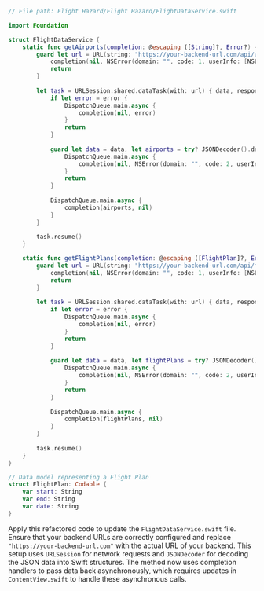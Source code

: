 ```swift
// File path: Flight Hazard/Flight Hazard/FlightDataService.swift

import Foundation

struct FlightDataService {
    static func getAirports(completion: @escaping ([String]?, Error?) -> Void) {
        guard let url = URL(string: "https://your-backend-url.com/api/airports") else {
            completion(nil, NSError(domain: "", code: 1, userInfo: [NSLocalizedDescriptionKey: "Invalid URL"]))
            return
        }
        
        let task = URLSession.shared.dataTask(with: url) { data, response, error in
            if let error = error {
                DispatchQueue.main.async {
                    completion(nil, error)
                }
                return
            }
            
            guard let data = data, let airports = try? JSONDecoder().decode([String].self, from: data) else {
                DispatchQueue.main.async {
                    completion(nil, NSError(domain: "", code: 2, userInfo: [NSLocalizedDescriptionKey: "Failed to decode data"]))
                }
                return
            }
            
            DispatchQueue.main.async {
                completion(airports, nil)
            }
        }
        
        task.resume()
    }

    static func getFlightPlans(completion: @escaping ([FlightPlan]?, Error?) -> Void) {
        guard let url = URL(string: "https://your-backend-url.com/api/flight-plans") else {
            completion(nil, NSError(domain: "", code: 1, userInfo: [NSLocalizedDescriptionKey: "Invalid URL"]))
            return
        }
        
        let task = URLSession.shared.dataTask(with: url) { data, response, error in
            if let error = error {
                DispatchQueue.main.async {
                    completion(nil, error)
                }
                return
            }
            
            guard let data = data, let flightPlans = try? JSONDecoder().decode([FlightPlan].self, from: data) else {
                DispatchQueue.main.async {
                    completion(nil, NSError(domain: "", code: 2, userInfo: [NSLocalizedDescriptionKey: "Failed to decode data"]))
                }
                return
            }
            
            DispatchQueue.main.async {
                completion(flightPlans, nil)
            }
        }
        
        task.resume()
    }
}

// Data model representing a Flight Plan
struct FlightPlan: Codable {
    var start: String
    var end: String
    var date: String
}
```

Apply this refactored code to update the `FlightDataService.swift` file. Ensure that your backend URLs are correctly configured and replace `"https://your-backend-url.com"` with the actual URL of your backend. This setup uses `URLSession` for network requests and `JSONDecoder` for decoding the JSON data into Swift structures. The method now uses completion handlers to pass data back asynchronously, which requires updates in `ContentView.swift` to handle these asynchronous calls.
